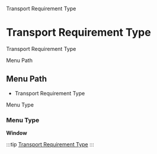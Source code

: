 
Transport Requirement Type
# Transport Requirement Type


Transport Requirement Type

Menu Path
## Menu Path



- Transport Requirement Type

Menu Type
### Menu Type

**Window**


:::tip
[Transport Requirement Type](functional-guide/window/window-transport-requirement-type.md)
:::